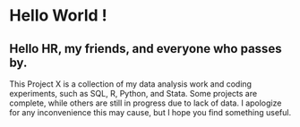 # Hello World !
## Hello HR, my friends, and everyone who passes by.
This Project X is a collection of my data analysis work and coding experiments, such as SQL, R, Python, and Stata. Some projects are complete, while others are still in progress due to lack of data. I apologize for any inconvenience this may cause, but I hope you find something useful.
